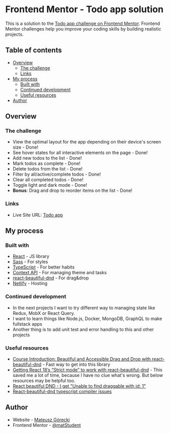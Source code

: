 # Frontend Mentor - Todo app solution

This is a solution to the [Todo app challenge on Frontend Mentor](https://www.frontendmentor.io/challenges/todo-app-Su1_KokOW). Frontend Mentor challenges help you improve your coding skills by building realistic projects.

## Table of contents

- [Overview](#overview)
  - [The challenge](#the-challenge)
  - [Links](#links)
- [My process](#my-process)
  - [Built with](#built-with)
  - [Continued development](#continued-development)
  - [Useful resources](#useful-resources)
- [Author](#author)

## Overview

### The challenge

- View the optimal layout for the app depending on their device's screen size - Done!
- See hover states for all interactive elements on the page - Done!
- Add new todos to the list - Done!
- Mark todos as complete - Done!
- Delete todos from the list - Done!
- Filter by all/active/complete todos - Done!
- Clear all completed todos - Done!
- Toggle light and dark mode - Done!
- **Bonus**: Drag and drop to reorder items on the list - Done!


### Links

- Live Site URL: [Todo app](https://dragndrop-todo.netlify.app/)

## My process

### Built with

- [React](https://reactjs.org/) - JS library
- [Sass](https://sass-lang.com/) - For styles
- [TypeScript](https://www.typescriptlang.org/) - For better habits
- [Context API](https://react.dev/reference/react/createContext) - For managing theme and tasks
- [react-beautiful-dnd](https://github.com/atlassian/react-beautiful-dnd) - For drag&drop
- [Netlify](https://www.netlify.com/) - Hosting


### Continued development

- In the next projects I want to try different way to managing state like Redux, MobX or React Query.
- I want to learn things like Node.js, Docker, MongoDB, GraphQL to make fullstack apps
- Another thing is to add unit test and error handling to this and other projects

### Useful resources

- [Course Introduction: Beautiful and Accessible Drag and Drop with react-beautiful-dnd](https://egghead.io/lessons/react-course-introduction-beautiful-and-accessible-drag-and-drop-with-react-beautiful-dnd) - Fast way to get into this library
- [Getting React 18’s “Strict mode” to work with react-beautiful-dnd](https://medium.com/@wbern/getting-react-18s-strict-mode-to-work-with-react-beautiful-dnd-47bc909348e4) - This saved me a lot of time, because I have no clue what's wrong. But below resources may be helpful too.
- [React beautiful DND - I get "Unable to find draggable with id: 1"](https://stackoverflow.com/questions/60029734/react-beautiful-dnd-i-get-unable-to-find-draggable-with-id-1)
- [React-beautiful-dnd typescript compiler issues](https://stackoverflow.com/questions/62557063/react-beautiful-dnd-typescript-compiler-issues)

## Author

- Website - [Mateusz Górecki](https://mateusz-gorecki.dev)
- Frontend Mentor - [@matStudent](https://www.frontendmentor.io/profile/mateuszgorecki)
